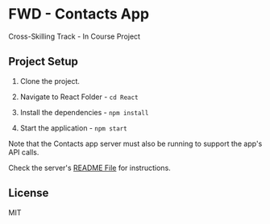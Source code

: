 # FWD - Contacts App

Cross-Skilling Track - In Course Project

## Project Setup

1. Clone the project.

2. Navigate to React Folder - `cd React`

3. Install the dependencies - `npm install`

4. Start the application - `npm start`

Note that the Contacts app server must also be running to support the app's API calls.

Check the server's [README File](https://github.com/hadirwahidd/FWD---Contacts-App/blob/master/Server/README.md) for instructions.

## License

MIT